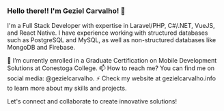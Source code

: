 ### Hello there!! I'm Geziel Carvalho! 👋

I'm a Full Stack Developer with expertise in Laravel/PHP, C#/.NET, VueJS, and React Native. I have experience working with structured databases such as PostgreSQL and MySQL, as well as non-structured databases like MongoDB and Firebase.

🔭 I’m currently enrolled in a Graduate Certification on Mobile Development Solutions at Conestoga College.
📫 How to reach me? You can find me on social media: @gezielcarvalho.
⚡ Check my website at gezielcarvalho.info to learn more about my skills and projects.

Let's connect and collaborate to create innovative solutions!
